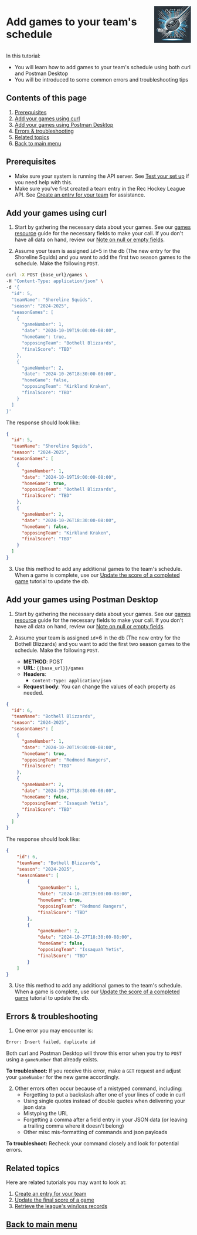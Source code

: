 <div style="display: flex; align-items: center; justify-content: space-between;">
  <h1>Add games to your team's schedule</h1>
  <img src="rec-hockey-service-logo_4x4.jpeg" alt="Rec Hockey League Logo" style="width: 100px; height: 100px; margin-left: 20px;">
</div>

In this tutorial:

- You will learn how to add games to your team's schedule using both
curl and Postman Desktop
- You will be introduced to some common errors and troubleshooting tips

## Contents of this page
1. [Prerequisites](#1)
2. [Add your games using curl](#2)
3. [Add your games using Postman Desktop](#3)
4. [Errors & troubleshooting](#4)
5. [Related topics](#5)
6. [Back to main menu](nav.md)

<a id="1"></a>
## Prerequisites

- Make sure your system is running the API server. See [Test your set up](test-system.md) if you need help with this.
- Make sure you've first created a team entry in the Rec Hockey League API. See [Create an entry for your team](tut-create-team.md) for assistance.

<a id="2"></a>
## Add your games using curl

1. Start by gathering the necessary data about your games. See our [games resource](res-games.md) guide for the necessary fields to make your call. If you don't have all data on hand, review our [Note on null or empty fields](tut-null-fields.md).

2. Assume your team is assigned `id`=5 in the db (The new entry for the Shoreline Squids) and you want to add the first two season games to the schedule. Make the following `POST`.

```bash
curl -X POST {base_url}/games \
-H "Content-Type: application/json" \
-d '{
  "id": 5,
  "teamName": "Shoreline Squids",
  "season": "2024-2025",
  "seasonGames": [
    {
      "gameNumber": 1,
      "date": "2024-10-19T19:00:00-08:00",
      "homeGame": true,
      "opposingTeam": "Bothell Blizzards",
      "finalScore": "TBD"
    },
    {
      "gameNumber": 2,
      "date": "2024-10-26T18:30:00-08:00",
      "homeGame": false,
      "opposingTeam": "Kirkland Kraken",
      "finalScore": "TBD"
    }
  ]
}'
```

The response should look like:

```json
{
  "id": 5,
  "teamName": "Shoreline Squids",
  "season": "2024-2025",
  "seasonGames": [
    {
      "gameNumber": 1,
      "date": "2024-10-19T19:00:00-08:00",
      "homeGame": true,
      "opposingTeam": "Bothell Blizzards",
      "finalScore": "TBD"
    },
    {
      "gameNumber": 2,
      "date": "2024-10-26T18:30:00-08:00",
      "homeGame": false,
      "opposingTeam": "Kirkland Kraken",
      "finalScore": "TBD"
    }
  ]
}
```

3. Use this method to add any additional games to the team's schedule. When a game is complete, use our [Update the score of a completed game](tut-add-score.md) tutorial to update the db.

<a id="3"></a>
## Add your games using Postman Desktop

1. Start by gathering the necessary data about your games. See our [games resource](res-games.md) guide for the necessary fields to make your call. If you don't have all data on hand, review our [Note on null or empty fields](tut-null-fields.md).

2. Assume your team is assigned `id`=6 in the db (The new entry for the Bothell Blizzards) and you want to add the first two season games to the schedule. Make the following `POST`. 

    * **METHOD**: POST
    * **URL**: `{{base_url}}/games`
    * **Headers**:
        * `Content-Type: application/json`
    * **Request body**:
        You can change the values of each property as needed.

```json
{
  "id": 6,
  "teamName": "Bothell Blizzards",
  "season": "2024-2025",
  "seasonGames": [
    {
      "gameNumber": 1,
      "date": "2024-10-20T19:00:00-08:00",
      "homeGame": true,
      "opposingTeam": "Redmond Rangers",
      "finalScore": "TBD"
    },
    {
      "gameNumber": 2,
      "date": "2024-10-27T18:30:00-08:00",
      "homeGame": false,
      "opposingTeam": "Issaquah Yetis",
      "finalScore": "TBD"
    }
  ]
}
```

The response should look like:

```json
{
    "id": 6,
    "teamName": "Bothell Blizzards",
    "season": "2024-2025",
    "seasonGames": [
        {
            "gameNumber": 1,
            "date": "2024-10-20T19:00:00-08:00",
            "homeGame": true,
            "opposingTeam": "Redmond Rangers",
            "finalScore": "TBD"
        },
        {
            "gameNumber": 2,
            "date": "2024-10-27T18:30:00-08:00",
            "homeGame": false,
            "opposingTeam": "Issaquah Yetis",
            "finalScore": "TBD"
        }
    ]
}
```

3. Use this method to add any additional games to the team's schedule. When a game is complete, use our [Update the score of a completed game](tut-add-score.md) tutorial to update the db.

<a id="4"></a>
## Errors & troubleshooting

1. One error you may encounter is:

```bash
Error: Insert failed, duplicate id
```
Both curl and Postman Desktop will throw this error when you try to `POST` using a  `gameNumber` that already exists. 

**To troubleshoot:** If you receive this error, make a `GET` request and adjust your `gameNumber` for the new game accordingly.

2. Other errors often occur because of a mistyped command, including:
    - Forgetting to put a backslash after one of your lines of code in curl
    - Using single quotes instead of double quotes when delivering your json data
    - Mistyping the URL
    - Forgetting a comma after a field entry in your JSON data (or leaving a trailing comma where it doesn't belong)
    - Other misc mis-formatting of commands and json payloads
    
**To troubleshoot:** Recheck your command closely and look for potential errors.


<a id="5"></a>
## Related topics

Here are related tutorials you may want to look at:

1. [Create an entry for your team](tut-create-team.md)
2. [Update the final score of a game](tut-add-score.md)
3. [Retrieve the league's win/loss records](tut-get-wins.md)

## [Back to main menu](nav.md)
